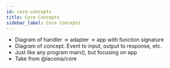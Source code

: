 ```yaml
---
id: core-concepts
title: Core Concepts
sidebar_label: Core Concepts
---
```


- Diagram of handler -> adapter -> app with function signature
- Diagram of concept. Event to input, output to response, etc.
- Just like any program main(), but focusing on app
- Take from @laconia/core
